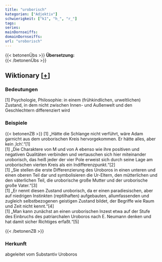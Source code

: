 ```yaml
---
title: "uroborisch"
kategorien: ["Adjektiv"]
schwierigkeit: ["k1", "h_", "r_"]
tags:
series:
mainDornseiffs:
domainDornseiffs:
url: "uroborisch"
---
```


{{< betonenÜbs >}}
**Übersetzung:**  
{{< /betonenÜbs >}}

## Wiktionary [[+](https://de.wiktionary.org/wiki/uroborisch)]

### Bedeutungen
[1] Psychologie, Philosophie: in einem (frühkindlichen, urweltlichen) Zustand, in dem nicht zwischen Innen- und Außenwelt und den Geschlechtern differenziert wird  

### Beispiele
{{< betonenZB >}}
[1] „Hätte die Schlange nicht verführt, wäre Adam garnicht aus dem uroborischen Kreis hervorgekommen. Er hätte alles, aber kein ‚Ich‘.“[1]  
[1] „Die Charaktere von M und von A ebenso wie ihre positiven und negativen Qualitäten verbinden und vertauschen sich hier miteinander uroborisch, das heiß jeder der vier Pole erweist sich durch seine Lage am uroborischen vierten Kreis als ein Indifferenzpunkt.“[2]  
[1] „Sie stellen die erste Differenzierung des Uroboros in einen unteren und einen oberen Teil dar und symbolisieren die Ur-Eltern, den mütterlichen und den väterlichen Teil, die uroborische große Mutter und der uroborische große Vater.“[3]  
[1] „Er nennt diesen Zustand uroborisch, da er einen paradiesischen, aber auf niedrigen Instinkten (reptilhaften) aufgebauten, allumfassenden und zugleich selbstbezogenen geistigen Zustand bildet, der Begriffe wie Raum und Zeit nicht kennt.“[4]  
[1] „Man kann zunächst an einen uroborischen Inzest etwa auf der Stufe des Einbruchs des patriarchalen Uroboros nach E. Neumann denken und hat damit sicher Richtiges erfaßt.“[5]  

{{< /betonenZB >}}
### Herkunft
abgeleitet vom Substantiv Uroboros  


